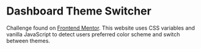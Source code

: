 # Dashboard Theme Switcher

Challenge found on [Frontend Mentor](https://www.frontendmentor.io). This website uses CSS variables and vanilla JavaScript to detect users preferred color scheme and switch between themes.
